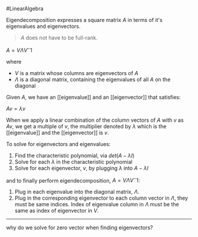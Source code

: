 #LinearAlgebra 

Eigendecomposition expresses a square matrix $A$ in terms of it's eigenvalues and eigenvectors. 

> $A$ does not have to be full-rank.

$A = V\Lambda V^-1$

where 

- $V$ is a matrix whose columns are eigenvectors of $A$
- $\Lambda$ is a diagonal matrix, containing the eigenvalues of all $A$ on the diagonal

Given $A$, we have an [[eigenvalue]] and an [[eigenvector]] that satisfies:

$Av = \lambda v$

When we apply a linear combination of the column vectors of $A$ with $v$ as $Av$, we get a multiple of $v$, the multiplier denoted by $\lambda$ which is the [[eigenvalue]] and the [[eigenvector]] is $v$.

To solve for eigenvectors and eigenvalues:

1. Find the characteristic polynomial, via $det(A - \lambda I)$
2. Solve for each $\lambda$ in the characteristic polynomial
3. Solve for each eigenvector, $v$, by plugging $\lambda$ into $A - \lambda I$

and to finally perform eigendecomposition, $A = V\Lambda V^-1$:

1. Plug in each eigenvalue into the diagonal matrix, $\Lambda$.
2. Plug in the corresponding eigenvector to each column vector in $\Lambda$, they must be same indices. Index of eigenvalue column in $\Lambda$ must be the same as index of eigenvector in $V$.


---


why do we solve for zero vector when finding eigenvectors?